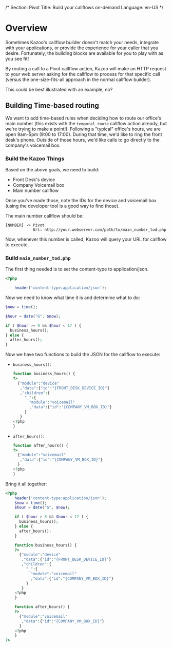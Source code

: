 /*
Section: Pivot
Title: Build your callflows on-demand
Language: en-US
*/

# Overview

Sometimes Kazoo's callflow builder doesn't match your needs, integrate with your applications, or provide the experience for your caller that you desire. Fortunately, the building blocks are available for you to play with as you see fit!

By routing a call to a Pivot callflow action, Kazoo will make an HTTP request to your web server asking for the callflow to process for that specific call (versus the one-size-fits-all approach in the normal callflow builder).

This could be best illustrated with an example, no?

## Building Time-based routing

We want to add time-based rules when deciding how to route our office's main number (this exists with the `temporal_route` callflow action already, but we're trying to make a point!). Following a "typical" office's hours, we are open 9am-5pm (9:00 to 17:00). During that time, we'd like to ring the front desk's phone. Outside of those hours, we'd like calls to go directly to the company's voicemail box.

### Build the Kazoo Things

Based on the above goals, we need to build:

* Front Desk's device
* Company Voicemail box
* Main number callflow

Once you've made those, note the IDs for the device and voicemail box (using the developer tool is a good way to find those).

The main number callflow should be:

```
[NUMBER] -> Pivot
            Url: http://your.webserver.com/path/to/main_number_tod.php
```

Now, whenever this number is called, Kazoo will query your URL for callflow to execute.

### Build `main_number_tod.php`

The first thing needed is to set the content-type to application/json.

```php
<?php

    header('content-type:application/json');
```

Now we need to know what time it is and determine what to do:

```php
$now = time();

$hour = date("G", $now);

if ( $hour >= 9 && $hour < 17 ) {
  business_hours();
} else {
  after_hours();
}
```

Now we have two functions to build the JSON for the callflow to execute:

* `business_hours()`:
    ```php
    function business_hours() {
    ?>
      {"module":"device"
       ,"data":{"id":"{FRONT_DESK_DEVICE_ID}"}
       ,"children":{
         "_":{
           "module":"voicemail"
           ,"data":{"id":"{COMPANY_VM_BOX_ID}"}
         }
       }
    <?php
    }
    ```

* `after_hours()`:
    ```php
    function after_hours() {
    ?>
      {"module":"voicemail"
       ,"data":{"id":"{COMPANY_VM_BOX_ID}"}
      }
    <?php
    }
    ```

Bring it all together:

```php
<?php
    header('content-type:application/json');
    $now = time();
    $hour = date("G", $now);

    if ( $hour > 8 && $hour < 17 ) {
      business_hours();
    } else {
      after_hours();
    }

    function business_hours() {
    ?>
      {"module":"device"
       ,"data":{"id":"{FRONT_DESK_DEVICE_ID}"}
       ,"children":{
         "_":{
           "module":"voicemail"
           ,"data":{"id":"{COMPANY_VM_BOX_ID}"}
         }
       }
    <?php
    }

    function after_hours() {
    ?>
      {"module":"voicemail"
       ,"data":{"id":"{COMPANY_VM_BOX_ID}"}
      }
    <?php
    }
?>
```
